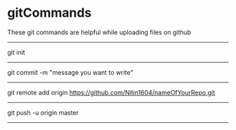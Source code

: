 # gitCommands                                                     
These git commands are helpful while uploading files on github
_________________________________________________________________________
git init
_________________________________________________________________________
git commit -m "message you want to write"
_________________________________________________________________________
git remote add origin https://github.com/Nitin1604/nameOfYourRepo.git
_________________________________________________________________________
git push -u origin master
_________________________________________________________________________
